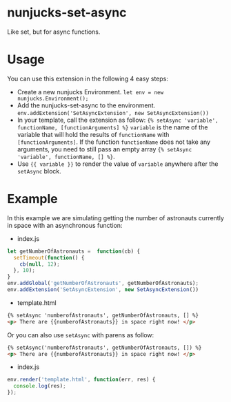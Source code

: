 # nunjucks-set-async

Like set, but for async functions.

# Usage
You can use this extension in the following 4 easy steps:

- Create a new nunjucks Environment.
`let env = new nunjucks.Environment();`
- Add the nunjucks-set-async to the environment.
`env.addExtension('SetAsyncExtension', new SetAsyncExtension())`
- In your template, call the extension as follow:
`{% setAsync 'variable', functionName, [functionArguments] %}`
`variable` is the name of the variable that will hold the results of `functionName` with `[functionArguments]`. If the function `functionName` does not take any arguments, you need to still pass an empty array `{% setAsync 'variable', functionName, [] %}`.
- Use `{{ variable }}` to render the value of  `variable` anywhere after the `setAsync` block.

# Example
In this example we are simulating getting the number of astronauts currently in space with an asynchronous function:

- index.js
``` js
let getNumberOfAstronauts =  function(cb) {
  setTimeout(function() {
    cb(null, 12);
  }, 10);
}
env.addGlobal('getNumberOfAstronauts', getNumberOfAstronauts);
env.addExtension('SetAsyncExtension', new SetAsyncExtension())
```

- template.html
``` html
{% setAsync 'numberofAstronauts', getNumberOfAstronauts, [] %}
<p> There are {{numberofAstronauts}} in space right now! </p>
```
Or you can also use `setAsync` with parens as follow:

``` html
{% setAsync('numberofAstronauts', getNumberOfAstronauts, []) %}
<p> There are {{numberofAstronauts}} in space right now! </p>
```

- index.js
``` js
env.render('template.html', function(err, res) {
  console.log(res);
});
```
